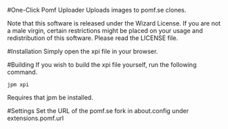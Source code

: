 #One-Click Pomf Uploader
Uploads images to pomf.se clones.

Note that this software is released under the Wizard License.
If you are not a male virgin, certain restrictions might be placed on your
usage and redistribution of this software.
Please read the LICENSE file.

#Installation
Simply open the xpi file in your browser.

#Building
If you wish to build the xpi file yourself, run the following command.
```
jpm xpi
```
Requires that jpm be installed.

#Settings
Set the URL of the pomf.se fork in about.config under extensions.pomf.url

